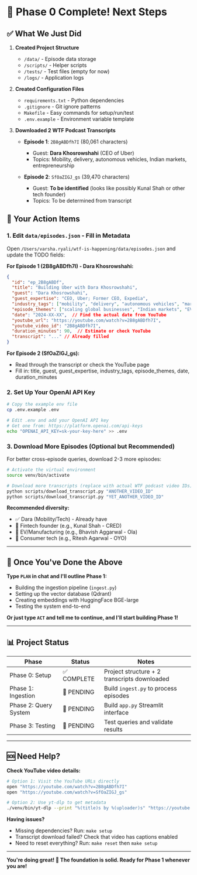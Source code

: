 # 🎉 Phase 0 Complete! Next Steps

## ✅ What We Just Did

1. **Created Project Structure**
   - `/data/` - Episode data storage
   - `/scripts/` - Helper scripts
   - `/tests/` - Test files (empty for now)
   - `/logs/` - Application logs

2. **Created Configuration Files**
   - `requirements.txt` - Python dependencies
   - `.gitignore` - Git ignore patterns
   - `Makefile` - Easy commands for setup/run/test
   - `.env.example` - Environment variable template

3. **Downloaded 2 WTF Podcast Transcripts**
   - **Episode 1**: `2B8gABDfh7I` (80,061 characters)
     - Guest: **Dara Khosrowshahi** (CEO of Uber)
     - Topics: Mobility, delivery, autonomous vehicles, Indian markets, entrepreneurship
   
   - **Episode 2**: `SfOaZIGJ_gs` (39,470 characters)  
     - Guest: **To be identified** (looks like possibly Kunal Shah or other tech founder)
     - Topics: To be determined from transcript

## 📝 Your Action Items

### 1. Edit `data/episodes.json` - Fill in Metadata

Open `/Users/varsha.ryali/wtf-is-happening/data/episodes.json` and update the TODO fields:

**For Episode 1 (2B8gABDfh7I) - Dara Khosrowshahi:**
```json
{
  "id": "ep_2B8gABDf",
  "title": "Building Uber with Dara Khosrowshahi",
  "guest": "Dara Khosrowshahi",
  "guest_expertise": "CEO, Uber; Former CEO, Expedia",
  "industry_tags": ["mobility", "delivery", "autonomous vehicles", "marketplaces"],
  "episode_themes": ["scaling global businesses", "Indian markets", "EV adoption", "autonomous driving", "gig economy"],
  "date": "2024-XX-XX",  // Find the actual date from YouTube
  "youtube_url": "https://youtube.com/watch?v=2B8gABDfh7I",
  "youtube_video_id": "2B8gABDfh7I",
  "duration_minutes": 90,  // Estimate or check YouTube
  "transcript": "..." // Already filled
}
```

**For Episode 2 (SfOaZIGJ_gs):**
- Read through the transcript or check the YouTube page
- Fill in: title, guest, guest_expertise, industry_tags, episode_themes, date, duration_minutes

### 2. Set Up Your OpenAI API Key

```bash
# Copy the example env file
cp .env.example .env

# Edit .env and add your OpenAI API key
# Get one from: https://platform.openai.com/api-keys
echo "OPENAI_API_KEY=sk-your-key-here" >> .env
```

### 3. Download More Episodes (Optional but Recommended)

For better cross-episode queries, download 2-3 more episodes:

```bash
# Activate the virtual environment
source venv/bin/activate

# Download more transcripts (replace with actual WTF podcast video IDs)
python scripts/download_transcript.py "ANOTHER_VIDEO_ID"
python scripts/download_transcript.py "YET_ANOTHER_VIDEO_ID"
```

**Recommended diversity:**
- ✅ Dara (Mobility/Tech) - Already have
- 🔲 Fintech founder (e.g., Kunal Shah - CRED)
- 🔲 EV/Manufacturing (e.g., Bhavish Aggarwal - Ola)
- 🔲 Consumer tech (e.g., Ritesh Agarwal - OYO)

---

## 🚀 Once You've Done the Above

**Type `PLAN` in chat and I'll outline Phase 1:**
- Building the ingestion pipeline (`ingest.py`)
- Setting up the vector database (Qdrant)
- Creating embeddings with HuggingFace BGE-large
- Testing the system end-to-end

**Or just type `ACT` and tell me to continue, and I'll start building Phase 1!**

---

## 📊 Project Status

| Phase | Status | Notes |
|-------|--------|-------|
| Phase 0: Setup | ✅ COMPLETE | Project structure + 2 transcripts downloaded |
| Phase 1: Ingestion | 🔲 PENDING | Build `ingest.py` to process episodes |
| Phase 2: Query System | 🔲 PENDING | Build `app.py` Streamlit interface |
| Phase 3: Testing | 🔲 PENDING | Test queries and validate results |

---

## 🆘 Need Help?

**Check YouTube video details:**
```bash
# Option 1: Visit the YouTube URLs directly
open "https://youtube.com/watch?v=2B8gABDfh7I"
open "https://youtube.com/watch?v=SfOaZIGJ_gs"

# Option 2: Use yt-dlp to get metadata
./venv/bin/yt-dlp --print "%(title)s by %(uploader)s" "https://youtube.com/watch?v=2B8gABDfh7I"
```

**Having issues?**
- Missing dependencies? Run: `make setup`
- Transcript download failed? Check that video has captions enabled
- Need to reset everything? Run: `make reset` then `make setup`

---

**You're doing great! 🎉 The foundation is solid. Ready for Phase 1 whenever you are!**

